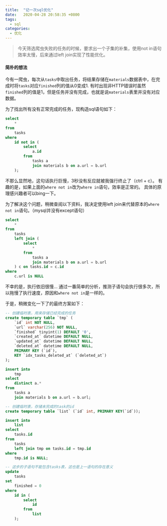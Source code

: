 ```yaml
---
title:  "记一次sql优化"
date:   2020-04-28 20:58:35 +0800
tags:
  - sql
categories:
  - 优化
---
```


> 今天筛选爬虫失败的任务的时候，要求出一个子集的补集，使用not in语句效率太慢，后来通过left join实现了性能优化。

#### 简朴的想法

今有一爬虫，每次从`tasks`中取出任务，将结果存储在`materials`数据表中，在完成时将`tasks`对应`finished`列的值从0变成1.
有时出现非HTTP错误时虽然`finished`列的值是1，但是任务并没有完成，也就是说`materials`表里并没有对应数据。

为了找出所有没有正常完成的任务，现构造sql语句如下：

```sql
select
    *
from
    tasks
where
    id not in (
        select
            a.id
        from
            tasks a
            join materials b on a.url = b.url
    );
```

不那么显然地，这句话执行巨慢，3秒没有反应就被我强行终止了（ctrl + c）。
有趣的是，如果上面的`where not in`改为`where in`语句，效率是正常的。
具体的原理感兴趣者可以bing一下。

为了解决这个问题，稍微查阅以下资料，我决定使用left join来代替原本的`where not in`语句。（mysql并没有except语句）

```sql
select
    *
from
    tasks
    left join (
        select
            *
        from
            tasks a
            join materials b on a.url = b.url
    ) c on tasks.id = c.id
where
    c.url is NULL
```

不幸的是，执行依旧很慢...
通过一番简单的分析，推测子语句会执行很多次，所以拖慢了执行速度，原因和`where not in`是一样的。

于是，稍微变化一下了的最终方案如下：

```sql
-- 创建临时表，用来存储已经完成的任务
create temporary table `tmp` (
    `id` int NOT NULL,
    `url` varchar(256) NOT NULL,
    `finished` tinyint(1) DEFAULT '0',
    `created_at` datetime DEFAULT NULL,
    `updated_at` datetime DEFAULT NULL,
    `deleted_at` datetime DEFAULT NULL,
    PRIMARY KEY (`id`),
    KEY `idx_tasks_deleted_at` (`deleted_at`)
);

insert into
    tmp
select
    distinct a.*
from
    tasks a
    join materials b on a.url = b.url;

-- 创建临时表，存储未完成的task的id
create temporary table `list` (`id` int, PRIMARY KEY(`id`));

insert into
    list
select
    tasks.id
from
    tasks
    left join tmp on tasks.id = tmp.id
where
    tmp.id is NULL;

-- 这步的子语句不能包含tasks表，这也是上一语句的存在意义
update
    tasks
set
    finished = 0
where
    id in (
        select
            id
        from
            list
    );
```

